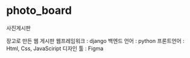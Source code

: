 # photo_board
사진게시판


장고로 만든 웹 게시판
웹프레임워크 : django
백엔드 언어 : python
프론트언어 : Html, Css, JavaSciript
디자인 툴 : Figma
